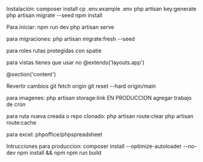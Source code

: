 Instalación:
composer install
cp .env.example .env
php artisan key:generate
php artisan migrate --seed
npm install

Para iniciar:
npm run dev
php artisan serve

para migraciones:
php artisan migrate:fresh --seed


para roles
rutas protegidas con spatie

para vistas
 tienes que usar <x-app-layout> no @extends('layouts.app')

@section('content')

Revertir cambios
git fetch origin
git reset --hard origin/main

para imagenes:
php artisan storage:link
EN PRODUCCION
agregar trabajo de cron

para ruta nueva creada o repo clonado:
php artisan route:clear
php artisan route:cache


para excel:
phpoffice/phpspreadsheet

Intrucciones para produccion:
composer install --optimize-autoloader --no-dev
npm install && npm npm run build


